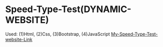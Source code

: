 # Speed-Type-Test(DYNAMIC-WEBSITE) 
Used: (1)Html, (2)Css, (3)Bootstrap, (4)JavaScript 
[My-Speed-Type-Test-website-Link](https://rakeshtypespeed.ccbp.tech/)
